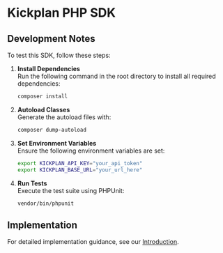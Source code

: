 # Kickplan PHP SDK

## Development Notes

To test this SDK, follow these steps:

1. **Install Dependencies**  
   Run the following command in the root directory to install all required dependencies:
   ```bash
   composer install
   ```

2. **Autoload Classes**  
   Generate the autoload files with:
   ```bash
   composer dump-autoload
   ```

3. **Set Environment Variables**  
   Ensure the following environment variables are set:
   ```bash
   export KICKPLAN_API_KEY="your_api_token"
   export KICKPLAN_BASE_URL="your_url_here"
   ```

4. **Run Tests**  
   Execute the test suite using PHPUnit:
   ```bash
   vendor/bin/phpunit
   ```

## Implementation

For detailed implementation guidance, see our [Introduction](docs/Introduction.md).
